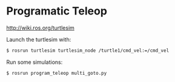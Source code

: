 # Programatic Teleop

http://wiki.ros.org/turtlesim

Launch the turtlesim with:
```bash
$ rosrun turtlesim turtlesim_node /turtle1/cmd_vel:=/cmd_vel
```

Run some simulations:
```bash
$ rosrun program_teleop multi_goto.py
```

